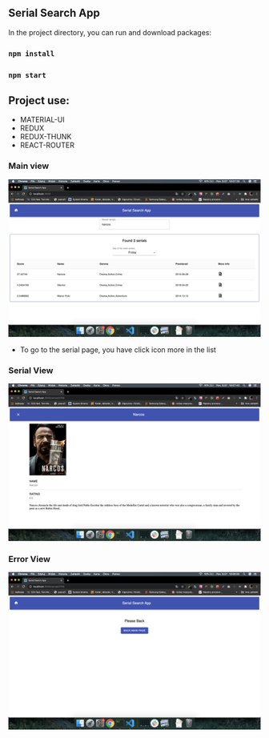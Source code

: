 ## Serial Search App

In the project directory, you can run and download packages:

### `npm install`

### `npm start`

## Project use:

- MATERIAL-UI
- REDUX
- REDUX-THUNK
- REACT-ROUTER

### Main view

<img src='public/image/Main.png' alt='main'>

- To go to the serial page, you have click icon more in the list

### Serial View

<img src='public/image/SerialPage.png' alt='serialpage'>

### Error View

<img src='public/image/ErrorPage.png' alt='error'>
